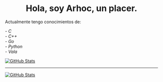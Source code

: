 <h1 align="center">Hola, soy Arhoc, un placer.</h1>
<p>Actualmente tengo conocimientos de:</p>

<i>
  - C <br/>
  - C++ <br/>
  - Go <br/>
  - Python <br/>
  - Vala <br/>
</i>

[![GitHub Stats](https://github-readme-stats.vercel.app/api?username=Arhoc&show_icons=true&theme=cobalt&custom_title=Stats%20De%20Arhoc)](https://github.com/anuraghazra/github-readme-stats)

<hr/>

[![GitHub Stats](https://github-readme-stats.vercel.app/api/top-langs?username=Arhoc&theme=cobalt&custom_title=Lenguajes%20Mas%20Usados)](https://github.com/anuraghazra/github-readme-stats)
